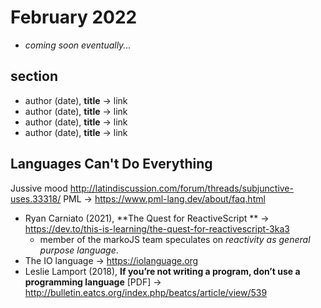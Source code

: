 # February 2022

+ *coming soon eventually...*

## section

+ author (date), **title** &#8594; link
+ author (date), **title** &#8594; link
+ author (date), **title** &#8594; link
+ author (date), **title** &#8594; link

## Languages Can't Do Everything

Jussive mood http://latindiscussion.com/forum/threads/subjunctive-uses.33318/
PML &#8594; https://www.pml-lang.dev/about/faq.html
+ Ryan Carniato (2021), **The Quest for ReactiveScript ** &#8594; https://dev.to/this-is-learning/the-quest-for-reactivescript-3ka3
    - member of the markoJS team speculates on *reactivity as general purpose language*.
+ The IO language &#8594; https://iolanguage.org
+ Leslie Lamport (2018), **If you’re not writing a program, don’t use a programming language** \[PDF\] &#8594; http://bulletin.eatcs.org/index.php/beatcs/article/view/539
